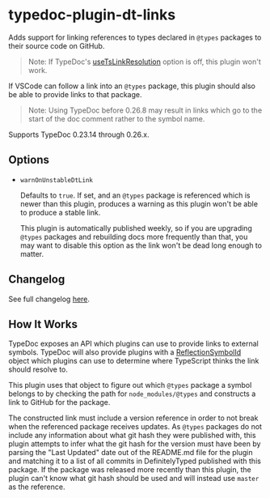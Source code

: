 # typedoc-plugin-dt-links

Adds support for linking references to types declared in `@types` packages
to their source code on GitHub.

> Note: If TypeDoc's [useTsLinkResolution] option is off, this plugin won't work.

If VSCode can follow a link into an `@types` package, this plugin should also
be able to provide links to that package.

> Note: Using TypeDoc before 0.26.8 may result in links which go to the start of
> the doc comment rather to the symbol name.

Supports TypeDoc 0.23.14 through 0.26.x.

## Options

-   `warnOnUnstableDtLink`

    Defaults to `true`. If set, and an `@types` package is referenced which is newer
    than this plugin, produces a warning as this plugin won't be able to produce a stable
    link.

    This plugin is automatically published weekly, so if you are upgrading `@types` packages
    and rebuilding docs more frequently than that, you may want to disable this option as
    the link won't be dead long enough to matter.

## Changelog

See full changelog [here](./CHANGELOG.md).

## How It Works

TypeDoc exposes an API which plugins can use to provide links to external
symbols. TypeDoc will also provide plugins with a [ReflectionSymbolId] object
which plugins can use to determine where TypeScript thinks the link should
resolve to.

This plugin uses that object to figure out which `@types` package a symbol
belongs to by checking the path for `node_modules/@types` and constructs
a link to GitHub for the package.

The constructed link must include a version reference in order to not break when
the referenced package receives updates. As `@types` packages do not include any
information about what git hash they were published with, this plugin attempts
to infer what the git hash for the version must have been by parsing the "Last
Updated" date out of the README.md file for the plugin and matching it to a list
of all commits in DefinitelyTyped published with this package. If the package
was released more recently than this plugin, the plugin can't know what git hash
should be used and will instead use `master` as the reference.

[useTsLinkResolution]: https://typedoc.org/options/comments/#usetslinkresolution
[ReflectionSymbolId]: (https://typedoc.org/api/classes/Models.ReflectionSymbolId.html)
